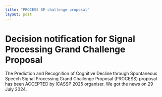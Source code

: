 ```yaml
---
title: "PROCESS SP challenge proposal"
layout: post
---
```


# Decision notification for Signal Processing Grand Challenge Proposal

The Prediction and Recognition of Cognitive Decline through Spontaneous Speech Signal Processing Grand Challenge Proposal (PROCESS) proposal has been ACCEPTED by ICASSP 2025 organiser. We got the news on 29 July 2024.
 
